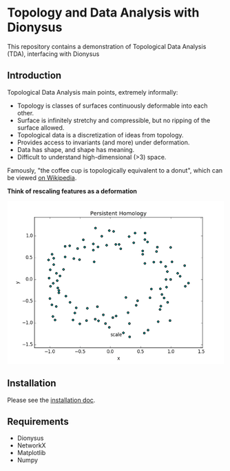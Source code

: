 # Topology and Data Analysis with Dionysus

This repository contains a demonstration of Topological Data Analysis (TDA),
interfacing with Dionysus

## Introduction

Topological Data Analysis main points, extremely informally:
* Topology is classes of surfaces continuously deformable into each other.
* Surface is infinitely stretchy and compressible, but no ripping of the surface allowed.
* Topological data is a discretization of ideas from topology.
* Provides access to invariants (and more) under deformation.
* Data has shape, and shape has meaning.
* Difficult to understand high-dimensional (>3) space.

Famously, "the coffee cup is topologically equivalent to a donut", which
can be viewed
[on Wikipedia](https://upload.wikimedia.org/wikipedia/commons/2/26/Mug_and_Torus_morph.gif).

**Think of rescaling features as a deformation**

![cycle persistence](images/animated_persistence.gif)

## Installation

Please see the [installation doc](docs/Installation.md).

## Requirements

* Dionysus
* NetworkX
* Matplotlib
* Numpy

